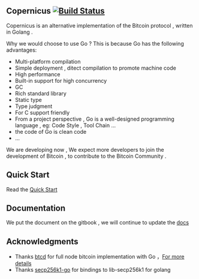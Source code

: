 ## Copernicus  [![Build Status](https://travis-ci.org/btcboost/copernicus.svg?branch=master)](https://travis-ci.org/btcboost/copernicus)

Copernicus is an alternative implementation of the Bitcoin protocol , written in Golang .

Why we would choose to use Go ? This is because Go has the following advantages:

* Multi-platform compilation
* Simple deployment , ditect compilation to promote machine code
* High performance
* Built-in support for high concurrency
* GC
* Rich standard library
* Static type
* Type judgment
* For C support friendly 
* From a project perspective , Go is a well-designed programming language , eg: Code Style , Tool Chain ...
* the code of Go is clean code
* ...

We are developing now , We expect more developers to join the development of Bitcoin , to contribute to the Bitcoin Community .
## Quick Start
  Read the [Quick Start](/docs/QUICKSTART.md) 
## Documentation
We put the document on the gitbook , we  will continue to update the [docs](https://www.copernicuscore.org)
## Acknowledgments
* Thanks [btcd](https://github.com/btcsuite/btcd) for full node bitcoin implementation with Go ，[For more details](https://www.copernicuscore.org/btcd.html)
* Thanks [secp256k1-go](https://github.com/btccom/secp256k1-go) for bindings to lib-secp256k1 for golang